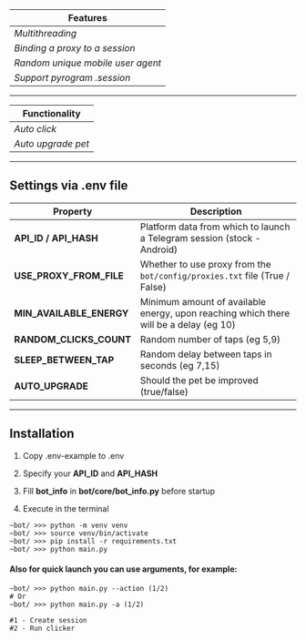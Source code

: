 | Features                            |
|-------------------------------------|
| *Multithreading*                    |
| *Binding a proxy to a session*      |
| *Random unique mobile user agent*   |
| *Support pyrogram .session*         |

---
| Functionality      |
|--------------------|
| *Auto click*       |
| *Auto upgrade pet* |

---
## Settings via .env file
| Property                 | Description                                                                           |
|--------------------------|---------------------------------------------------------------------------------------|
| **API_ID / API_HASH**    | Platform data from which to launch a Telegram session (stock - Android)               |
| **USE_PROXY_FROM_FILE**  | Whether to use proxy from the `bot/config/proxies.txt` file (True / False)            |
| **MIN_AVAILABLE_ENERGY** | Minimum amount of available energy, upon reaching which there will be a delay (eg 10) |
| **RANDOM_CLICKS_COUNT**  | Random number of taps (eg 5,9)                                                        |
| **SLEEP_BETWEEN_TAP**    | Random delay between taps in seconds (eg 7,15)                                        |
| **AUTO_UPGRADE**         | Should the pet be improved (true/false)                                               |
---
## Installation 

1. Copy .env-example to .env
2. Specify your **API_ID** and **API_HASH**
3. Fill **bot_info** in **bot/core/bot_info.py** before startup

4. Execute in the terminal
```shell
~bot/ >>> python -m venv venv
~bot/ >>> source venv/bin/activate
~bot/ >>> pip install -r requirements.txt
~bot/ >>> python main.py
```

#### Also for quick launch you can use arguments, for example:
```shell
~bot/ >>> python main.py --action (1/2)
# Or
~bot/ >>> python main.py -a (1/2)

#1 - Create session
#2 - Run clicker
```

